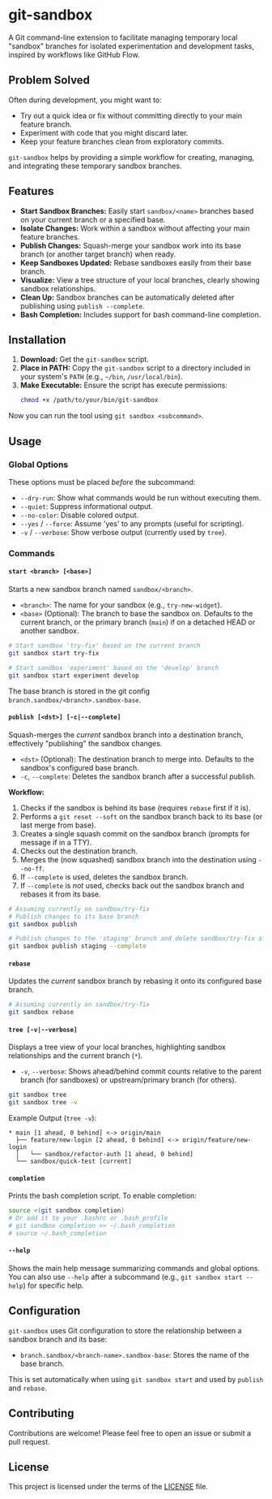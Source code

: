 # git-sandbox

A Git command-line extension to facilitate managing temporary local "sandbox" branches for isolated experimentation and development tasks, inspired by workflows like GitHub Flow.

## Problem Solved

Often during development, you might want to:
*   Try out a quick idea or fix without committing directly to your main feature branch.
*   Experiment with code that you might discard later.
*   Keep your feature branches clean from exploratory commits.

`git-sandbox` helps by providing a simple workflow for creating, managing, and integrating these temporary sandbox branches.

## Features

*   **Start Sandbox Branches:** Easily start `sandbox/<name>` branches based on your current branch or a specified base.
*   **Isolate Changes:** Work within a sandbox without affecting your main feature branches.
*   **Publish Changes:** Squash-merge your sandbox work into its base branch (or another target branch) when ready.
*   **Keep Sandboxes Updated:** Rebase sandboxes easily from their base branch.
*   **Visualize:** View a tree structure of your local branches, clearly showing sandbox relationships.
*   **Clean Up:** Sandbox branches can be automatically deleted after publishing using `publish --complete`.
*   **Bash Completion:** Includes support for bash command-line completion.

## Installation

1.  **Download:** Get the `git-sandbox` script.
2.  **Place in PATH:** Copy the `git-sandbox` script to a directory included in your system's `PATH` (e.g., `~/bin`, `/usr/local/bin`).
3.  **Make Executable:** Ensure the script has execute permissions:
    ```bash
    chmod +x /path/to/your/bin/git-sandbox
    ```

Now you can run the tool using `git sandbox <subcommand>`.

## Usage

### Global Options

These options must be placed *before* the subcommand:

*   `--dry-run`: Show what commands would be run without executing them.
*   `--quiet`: Suppress informational output.
*   `--no-color`: Disable colored output.
*   `--yes` / `--force`: Assume 'yes' to any prompts (useful for scripting).
*   `-v` / `--verbose`: Show verbose output (currently used by `tree`).

### Commands

#### `start <branch> [<base>]`

Starts a new sandbox branch named `sandbox/<branch>`.

*   `<branch>`: The name for your sandbox (e.g., `try-new-widget`).
*   `<base>` (Optional): The branch to base the sandbox on. Defaults to the current branch, or the primary branch (`main`) if on a detached HEAD or another sandbox.

```bash
# Start sandbox 'try-fix' based on the current branch
git sandbox start try-fix

# Start sandbox 'experiment' based on the 'develop' branch
git sandbox start experiment develop
```

The base branch is stored in the git config `branch.sandbox/<branch>.sandbox-base`.

#### `publish [<dst>] [-c|--complete]`

Squash-merges the *current* sandbox branch into a destination branch, effectively "publishing" the sandbox changes.

*   `<dst>` (Optional): The destination branch to merge into. Defaults to the sandbox's configured base branch.
*   `-c`, `--complete`: Deletes the sandbox branch after a successful publish.

**Workflow:**
1.  Checks if the sandbox is behind its base (requires `rebase` first if it is).
2.  Performs a `git reset --soft` on the sandbox branch back to its base (or last merge from base).
3.  Creates a single squash commit on the sandbox branch (prompts for message if in a TTY).
4.  Checks out the destination branch.
5.  Merges the (now squashed) sandbox branch into the destination using `--no-ff`.
6.  If `--complete` is used, deletes the sandbox branch.
7.  If `--complete` is *not* used, checks back out the sandbox branch and rebases it from its base.

```bash
# Assuming currently on sandbox/try-fix
# Publish changes to its base branch
git sandbox publish

# Publish changes to the 'staging' branch and delete sandbox/try-fix afterwards
git sandbox publish staging --complete
```

#### `rebase`

Updates the *current* sandbox branch by rebasing it onto its configured base branch.

```bash
# Assuming currently on sandbox/try-fix
git sandbox rebase
```

#### `tree [-v|--verbose]`

Displays a tree view of your local branches, highlighting sandbox relationships and the current branch (`*`).

*   `-v`, `--verbose`: Shows ahead/behind commit counts relative to the parent branch (for sandboxes) or upstream/primary branch (for others).

```bash
git sandbox tree
git sandbox tree -v
```

Example Output (`tree -v`):

```
* main [1 ahead, 0 behind] <-> origin/main
  ├── feature/new-login [2 ahead, 0 behind] <-> origin/feature/new-login
  │   └── sandbox/refactor-auth [1 ahead, 0 behind]
  └── sandbox/quick-test [current]
```

#### `completion`

Prints the bash completion script. To enable completion:

```bash
source <(git sandbox completion)
# Or add it to your .bashrc or .bash_profile
# git sandbox completion >> ~/.bash_completion
# source ~/.bash_completion
```

#### `--help`

Shows the main help message summarizing commands and global options. You can also use `--help` after a subcommand (e.g., `git sandbox start --help`) for specific help.

## Configuration

`git-sandbox` uses Git configuration to store the relationship between a sandbox branch and its base:

*   `branch.sandbox/<branch-name>.sandbox-base`: Stores the name of the base branch.

This is set automatically when using `git sandbox start` and used by `publish` and `rebase`.

## Contributing

Contributions are welcome! Please feel free to open an issue or submit a pull request.

## License

This project is licensed under the terms of the [LICENSE](LICENSE) file.
